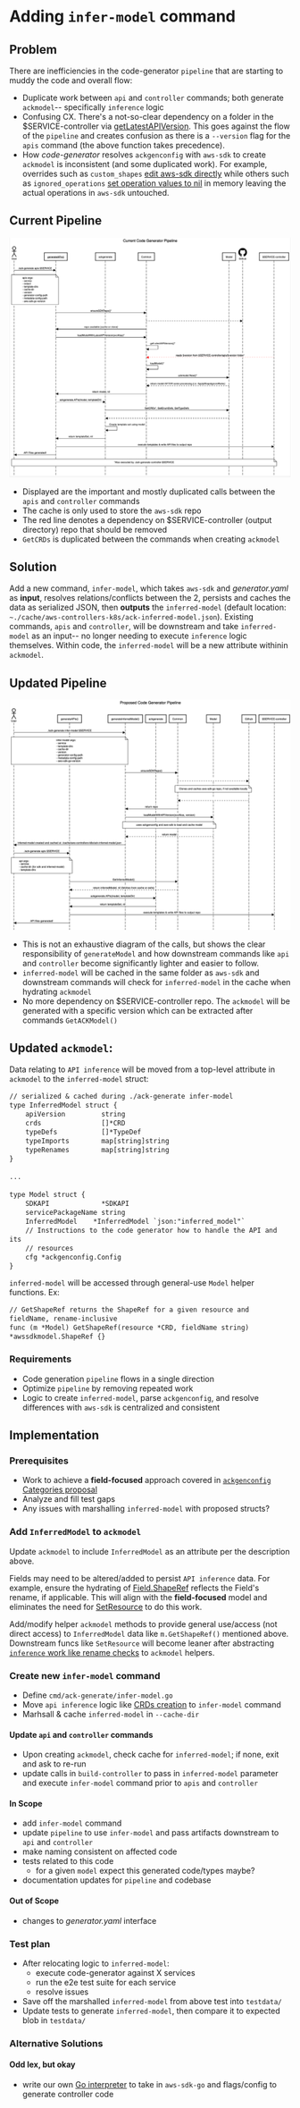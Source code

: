 # Adding `infer-model` command

## Problem
There are inefficiencies in the code-generator `pipeline` that are starting to muddy the code and overall flow:

* Duplicate work between `api` and `controller` commands; both generate `ackmodel`-- specifically `inference` logic
* Confusing CX. There's a not-so-clear dependency on a folder in the $SERVICE-controller via [getLatestAPIVersion](https://github.com/aws-controllers-k8s/code-generator/blob/26e5da2e7656bb836ee438c05df14f2adc50197d/cmd/ack-generate/command/common.go#L271). This goes against the flow of the `pipeline` and creates confusion as there is a `--version` flag for the `apis` command (the above function takes precedence).
* How *code-generator* resolves `ackgenconfig` with `aws-sdk` to create `ackmodel` is inconsistent (and some duplicated work). For example, overrides such as `custom_shapes` [edit aws-sdk directly](https://github.com/aws-controllers-k8s/code-generator/blob/82c294c2e8fc6ba23baa0034520e84351bb7a32f/pkg/sdk/custom_shapes.go#L62-L63) while others such as `ignored_operations` [set operation values to nil](https://github.com/aws-controllers-k8s/code-generator/blob/26e5da2e7656bb836ee438c05df14f2adc50197d/pkg/model/model.go#L295) in memory leaving the actual operations in `aws-sdk` untouched.

Current Pipeline
---

![current-pipeline](./images/current_pipeline.png)
* Displayed are the important and mostly duplicated calls between the `apis` and `controller` commands
* The cache is only used to store the `aws-sdk` repo
* The red line denotes a dependency on $SERVICE-controller (output directory) repo that should be removed
* `GetCRDs` is duplicated between the commands when creating `ackmodel`

## Solution
Add a new command, `infer-model`, which takes `aws-sdk` and *generator.yaml* as **input**, resolves relations/conflicts between the 2, persists and caches the data as serialized JSON, then **outputs** the `inferred-model` (default location: `~./cache/aws-controllers-k8s/ack-inferred-model.json`). Existing commands, `apis` and `controller`, will be downstream and take `inferred-model` as an input-- no longer needing to execute `inference` logic themselves. Within code, the `inferred-model` will be a new attribute withinin `ackmodel`.


Updated Pipeline
---
![updated-pipeline](./images/proposed_pipeline.png)
* This is not an exhaustive diagram of the calls, but shows the clear responsibility of `generateModel` and how downstream commands like `api` and `controller` become significantly lighter and easier to follow.
* `inferred-model` will be cached in the same folder as `aws-sdk` and downstream commands will check for `inferred-model` in the cache when hydrating `ackmodel`
* No more dependency on $SERVICE-controller repo. The `ackmodel` will be generated with a specific version which can be extracted after commands `GetACKModel()`

Updated `ackmodel`:
---
Data relating to `API inference` will be moved from a top-level attribute in `ackmodel` to the `inferred-model` struct:

```
// serialized & cached during ./ack-generate infer-model
type InferredModel struct {
	apiVersion         string
	crds               []*CRD
	typeDefs           []*TypeDef
	typeImports        map[string]string
	typeRenames        map[string]string
}

...

type Model struct {
	SDKAPI             *SDKAPI
	servicePackageName string
    InferredModel    *InferredModel `json:"inferred_model"`
	// Instructions to the code generator how to handle the API and its
	// resources
	cfg *ackgenconfig.Config
}
```

`inferred-model` will be accessed through general-use `Model` helper functions. Ex:
```
// GetShapeRef returns the ShapeRef for a given resource and fieldName, rename-inclusive
func (m *Model) GetShapeRef(resource *CRD, fieldName string) *awssdkmodel.ShapeRef {}
```

### Requirements
* Code generation `pipeline` flows in a single direction
* Optimize `pipeline` by removing repeated work
* Logic to create `inferred-model`, parse `ackgenconfig`, and resolve differences with `aws-sdk` is centralized and consistent

## Implementation

### Prerequisites
* Work to achieve a **field-focused** approach covered in [`ackgenconfig` Categories proposal](./inference.md)
* Analyze and fill test gaps
* Any issues with marshalling `inferred-model` with proposed structs?

### Add `InferredModel` to `ackmodel`
Update `ackmodel` to include `InferredModel` as an attribute per the description above.

Fields may need to be altered/added to persist `API inference` data. For example, ensure the hydrating of [Field.ShapeRef](https://github.com/aws-controllers-k8s/code-generator/blob/82c294c2e8fc6ba23baa0034520e84351bb7a32f/pkg/model/field.go#L48) reflects the Field's rename, if applicable. This will align with the **field-focused** model and eliminates the need for [SetResource](https://github.com/aws-controllers-k8s/code-generator/blob/main/pkg/generate/code/set_resource.go#L191-L208) to do this work.

Add/modify helper `ackmodel` methods to provide general use/access (not direct access) to `InferredModel` data like `m.GetShapeRef()` mentioned above. Downstream funcs like `SetResource` will become leaner after abstracting [`inference` work like rename checks](https://github.com/aws-controllers-k8s/code-generator/blob/d9d3390a4d5d39ccd4cab4fbdb5cef356211b01a/pkg/generate/code/set_resource.go#L185-L209) to `ackmodel` helpers.

### Create new `infer-model` command
* Define `cmd/ack-generate/infer-model.go`
* Move `api inference` logic like [CRDs creation](https://github.com/aws-controllers-k8s/code-generator/blob/82c294c2e8fc6ba23baa0034520e84351bb7a32f/pkg/model/model.go#L77) to `infer-model` command
* Marhsall & cache `inferred-model` in `--cache-dir`

#### Update `api` and `controller` commands
* Upon creating `ackmodel`, check cache for `inferred-model`; if none, exit and ask to re-run
* update calls in `build-controller` to pass in `inferred-model` parameter and execute `infer-model` command prior to `apis` and `controller`

#### In Scope
* add `infer-model` command
* update `pipeline` to use `infer-model` and pass artifacts downstream to `api` and `controller`
* make naming consistent on affected code
* tests related to this code
  * for a given `model` expect this generated code/types maybe?
* documentation updates for `pipeline` and codebase

#### Out of Scope
* changes to *generator.yaml* interface

### Test plan
* After relocating logic to `inferred-model`:
  * execute code-generator against X services
  * run the e2e test suite for each service
  * resolve issues
* Save off the marshalled `inferred-model` from above test into `testdata/`
* Update tests to generate `inferred-model`, then compare it to expected blob in `testdata/`


### Alternative Solutions

#### Odd lex, but okay
* write our own [Go interpreter](https://interpreterbook.com/) to take in `aws-sdk-go` and flags/config to generate controller code